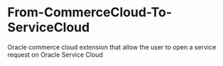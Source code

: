 # From-CommerceCloud-To-ServiceCloud
Oracle commerce cloud extension that allow the user to open a service request on Oracle Service Cloud
